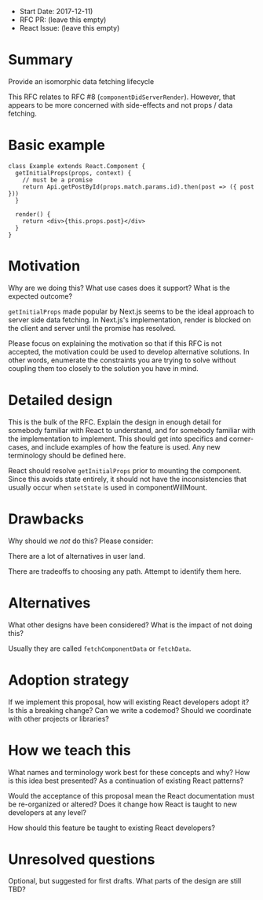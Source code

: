 - Start Date: 2017-12-11)
- RFC PR: (leave this empty)
- React Issue: (leave this empty)

# Summary

Provide an isomorphic data fetching lifecycle 

This RFC relates to RFC #8 (`componentDidServerRender`). However, that appears to be more concerned with side-effects and not props / data fetching.

# Basic example

```
class Example extends React.Component {
  getInitialProps(props, context) {
    // must be a promise
    return Api.getPostById(props.match.params.id).then(post => ({ post }))
  }
  
  render() {
    return <div>{this.props.post}</div>
  }
}
```

# Motivation

Why are we doing this? What use cases does it support? What is the expected
outcome?

`getInitialProps` made popular by Next.js seems to be the ideal approach to server side data fetching. In Next.js's implementation, render is blocked on the client and server until the promise has resolved. 


Please focus on explaining the motivation so that if this RFC is not accepted,
the motivation could be used to develop alternative solutions. In other words,
enumerate the constraints you are trying to solve without coupling them too
closely to the solution you have in mind.

# Detailed design

This is the bulk of the RFC. Explain the design in enough detail for somebody
familiar with React to understand, and for somebody familiar with the
implementation to implement. This should get into specifics and corner-cases,
and include examples of how the feature is used. Any new terminology should be
defined here.

React should resolve `getInitialProps` prior to mounting the component. Since this avoids state entirely, it should not have the inconsistencies that usually occur when `setState` is used in componentWillMount.

# Drawbacks

Why should we *not* do this? Please consider:

There are a lot of alternatives in user land. 

There are tradeoffs to choosing any path. Attempt to identify them here.

# Alternatives

What other designs have been considered? What is the impact of not doing this?

Usually they are called `fetchComponentData` or `fetchData`. 

# Adoption strategy

If we implement this proposal, how will existing React developers adopt it? Is
this a breaking change? Can we write a codemod? Should we coordinate with
other projects or libraries?

# How we teach this

What names and terminology work best for these concepts and why? How is this
idea best presented? As a continuation of existing React patterns?

Would the acceptance of this proposal mean the React documentation must be
re-organized or altered? Does it change how React is taught to new developers
at any level?

How should this feature be taught to existing React developers?

# Unresolved questions

Optional, but suggested for first drafts. What parts of the design are still
TBD?
